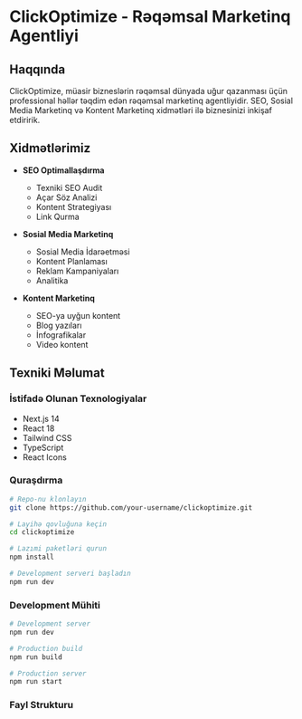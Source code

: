 # ClickOptimize - Rəqəmsal Marketinq Agentliyi

## Haqqında
ClickOptimize, müasir bizneslərin rəqəmsal dünyada uğur qazanması üçün professional həllər təqdim edən rəqəmsal marketinq agentliyidir. SEO, Sosial Media Marketinq və Kontent Marketinq xidmətləri ilə biznesinizi inkişaf etdiririk.

## Xidmətlərimiz
- **SEO Optimallaşdırma**
  - Texniki SEO Audit
  - Açar Söz Analizi
  - Kontent Strategiyası
  - Link Qurma

- **Sosial Media Marketinq**
  - Sosial Media İdarəetməsi
  - Kontent Planlaması
  - Reklam Kampaniyaları
  - Analitika

- **Kontent Marketinq**
  - SEO-ya uyğun kontent
  - Blog yazıları
  - İnfografikalar
  - Video kontent

## Texniki Məlumat

### İstifadə Olunan Texnologiyalar
- Next.js 14
- React 18
- Tailwind CSS
- TypeScript
- React Icons

### Quraşdırma
```bash
# Repo-nu klonlayın
git clone https://github.com/your-username/clickoptimize.git

# Layihə qovluğuna keçin
cd clickoptimize

# Lazımi paketləri qurun
npm install

# Development serveri başladın
npm run dev
```

### Development Mühiti
```bash
# Development server
npm run dev

# Production build
npm run build

# Production server
npm run start
```

### Fayl Strukturu 